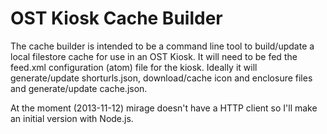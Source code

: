 # OST Kiosk Cache Builder

The cache builder is intended to be a command line tool to build/update a local filestore cache for use in an OST Kiosk. It will need to be fed the feed.xml configuration (atom) file for the kiosk. Ideally it will generate/update shorturls.json, download/cache icon and enclosure files and generate/update cache.json. 

At the moment (2013-11-12) mirage doesn't have a HTTP client so I'll make an initial version with Node.js.



